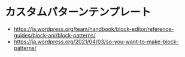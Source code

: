 # カスタムパターンテンプレート

- <https://ja.wordpress.org/team/handbook/block-editor/reference-guides/block-api/block-patterns/>
- <https://ja.wordpress.org/2021/04/03/so-you-want-to-make-block-patterns/>

